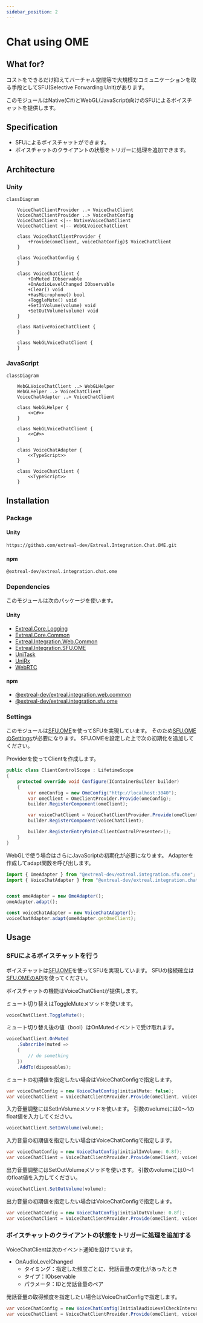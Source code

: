 ```yaml
---
sidebar_position: 2
---
```


# Chat using OME

## What for?

コストをできるだけ抑えてバーチャル空間等で大規模なコミュニケーションを取る手段としてSFU(Selective Forwarding Unit)があります。

このモジュールはNative(C#)とWebGL(JavaScript)向けのSFUによるボイスチャットを提供します。

## Specification

- SFUによるボイスチャットができます。
- ボイスチャットのクライアントの状態をトリガーに処理を追加できます。

## Architecture

### Unity

```mermaid
classDiagram

    VoiceChatClientProvider ..> VoiceChatClient
    VoiceChatClientProvider ..> VoiceChatConfig
    VoiceChatClient <|-- NativeVoiceChatClient
    VoiceChatClient <|-- WebGLVoiceChatClient

    class VoiceChatClientProvider {
        +Provide(omeClient, voiceChatConfig)$ VoiceChatClient
    }

    class VoiceChatConfig {
    }

    class VoiceChatClient {
        +OnMuted IObservable
        +OnAudioLevelChanged IObservable
        +Clear() void
        +HasMicrophone() bool
        +ToggleMute() void
        +SetInVolume(volume) void
        +SetOutVolume(volume) void
    }
    
    class NativeVoiceChatClient {
    }
    
    class WebGLVoiceChatClient {
    }
```

### JavaScript

```mermaid
classDiagram

    WebGLVoiceChatClient ..> WebGLHelper
    WebGLHelper ..> VoiceChatClient
    VoiceChatAdapter ..> VoiceChatClient
    
    class WebGLHelper {
        <<C#>>
    }

    class WebGLVoiceChatClient {
        <<C#>>
    }

    class VoiceChatAdapter {
        <<TypeScript>>
    }
    
    class VoiceChatClient {
        <<TypeScript>>
    }
```

## Installation

### Package

#### Unity
```text
https://github.com/extreal-dev/Extreal.Integration.Chat.OME.git
```

#### npm
```text
@extreal-dev/extreal.integration.chat.ome
```

### Dependencies

このモジュールは次のパッケージを使います。

#### Unity

- [Extreal.Core.Logging](../core/logging.md)
- [Extreal.Core.Common](../core/common.md)
- [Extreal.Integration.Web.Common](../integration/web.common.md)
- [Extreal.Integration.SFU.OME](../integration/sfu.ome.md)
- [UniTask](https://github.com/Cysharp/UniTask)
- [UniRx](https://github.com/neuecc/UniRx)
- [WebRTC](https://docs.unity3d.com/Packages/com.unity.webrtc@3.0/manual/index.html)

#### npm

- [@extreal-dev/extreal.integration.web.common](https://www.npmjs.com/package/@extreal-dev/extreal.integration.web.common)
- [@extreal-dev/extreal.integration.sfu.ome](https://www.npmjs.com/package/@extreal-dev/extreal.integration.sfu.ome)

### Settings

このモジュールは[SFU.OME](./sfu.ome.md)を使ってSFUを実現しています。
そのため[SFU.OMEのSettings](./sfu.ome.md#settings)が必要になります。
SFU.OMEを設定した上で次の初期化を追加してください。

Providerを使ってClientを作成します。

```csharp
public class ClientControlScope : LifetimeScope
{
    protected override void Configure(IContainerBuilder builder)
    {
        var omeConfig = new OmeConfig("http://localhost:3040");
        var omeClient = OmeClientProvider.Provide(omeConfig);
        builder.RegisterComponent(omeClient);

        var voiceChatClient = VoiceChatClientProvider.Provide(omeClient);
        builder.RegisterComponent(voiceChatClient);

        builder.RegisterEntryPoint<ClientControlPresenter>();
    }
}
```

WebGLで使う場合はさらにJavaScriptの初期化が必要になります。
Adapterを作成してadapt関数を呼び出します。

```typescript
import { OmeAdapter } from "@extreal-dev/extreal.integration.sfu.ome";
import { VoiceChatAdapter } from "@extreal-dev/extreal.integration.chat.ome";


const omeAdapter = new OmeAdapter();
omeAdapter.adapt();

const voiceChatAdapter = new VoiceChatAdapter();
voiceChatAdapter.adapt(omeAdapter.getOmeClient);
```

## Usage

### SFUによるボイスチャットを行う

ボイスチャットは[SFU.OME](./sfu.ome.md)を使ってSFUを実現しています。
SFUの接続確立は[SFU.OMEのAPI](./sfu.ome.md#sfu-ome-establish-connection)を使ってください。

ボイスチャットの機能はVoiceChatClientが提供します。

ミュート切り替えはToggleMuteメソッドを使います。

```csharp
voiceChatClient.ToggleMute();
```

ミュート切り替え後の値（bool）はOnMutedイベントで受け取れます。

```csharp
voiceChatClient.OnMuted
    .Subscribe(muted =>
    {
        // do something
    })
    .AddTo(disposables);
```

ミュートの初期値を指定したい場合はVoiceChatConfigで指定します。

```csharp
var voiceChatConfig = new VoiceChatConfig(initialMute: false);
var voiceChatClient = VoiceChatClientProvider.Provide(omeClient, voiceChatConfig);
```

入力音量調整にはSetInVolumeメソッドを使います。
引数のvolumeには0～1のfloat値を入力してください。

```csharp
voiceChatClient.SetInVolume(volume);
```

入力音量の初期値を指定したい場合はVoiceChatConfigで指定します。

```csharp
var voiceChatConfig = new VoiceChatConfig(initialInVolume: 0.8f);
var voiceChatClient = VoiceChatClientProvider.Provide(omeClient, voiceChatConfig);
```

出力音量調整にはSetOutVolumeメソッドを使います。
引数のvolumeには0～1のfloat値を入力してください。

```csharp
voiceChatClient.SetOutVolume(volume);
```

出力音量の初期値を指定したい場合はVoiceChatConfigで指定します。

```csharp
var voiceChatConfig = new VoiceChatConfig(initialOutVolume: 0.8f);
var voiceChatClient = VoiceChatClientProvider.Provide(omeClient, voiceChatConfig);
```

### ボイスチャットのクライアントの状態をトリガーに処理を追加する

VoiceChatClientは次のイベント通知を設けています。

- OnAudioLevelChanged
  - タイミング：指定した頻度ごとに、発話音量の変化があったとき
  - タイプ：IObservable
  - パラメータ：IDと発話音量のペア

発話音量の取得頻度を指定したい場合はVoiceChatConfigで指定します。

```csharp
var voiceChatConfig = new VoiceChatConfig(InitialAudioLevelCheckIntervalSeconds: 0.5f);
var voiceChatClient = VoiceChatClientProvider.Provide(omeClient, voiceChatConfig);
```
